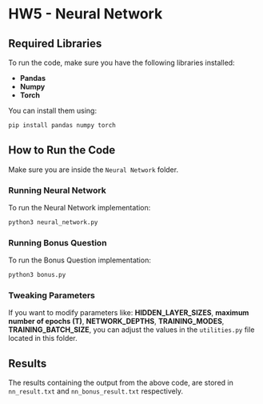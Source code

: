 # HW5 - Neural Network

## Required Libraries

To run the code, make sure you have the following libraries installed:

- **Pandas**
- **Numpy**
- **Torch**

You can install them using:
```bash
pip install pandas numpy torch
```

## How to Run the Code

Make sure you are inside the `Neural Network` folder.

### Running Neural Network
To run the Neural Network implementation:
```bash
python3 neural_network.py
```

### Running Bonus Question
To run the Bonus Question implementation:
```bash
python3 bonus.py
```

### Tweaking Parameters
If you want to modify parameters like:
**HIDDEN_LAYER_SIZES**, **maximum number of epochs (T)**, **NETWORK_DEPTHS**, **TRAINING_MODES**, **TRAINING_BATCH_SIZE**, you can adjust the values in the `utilities.py` file located in this folder.

## Results

The results containing the output from the above code, are stored in `nn_result.txt` and `nn_bonus_result.txt` respectively.